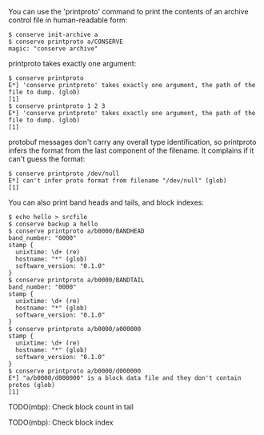 You can use the 'printproto' command to print the contents of an archive
control file in human-readable form:

    $ conserve init-archive a
    $ conserve printproto a/CONSERVE
    magic: "conserve archive"

printproto takes exactly one argument:

    $ conserve printproto 
    E*] 'conserve printproto' takes exactly one argument, the path of the file to dump. (glob)
    [1]
    $ conserve printproto 1 2 3
    E*] 'conserve printproto' takes exactly one argument, the path of the file to dump. (glob)
    [1]

protobuf messages don't carry any overall type identification, so printproto
infers the format from the last component of the filename.  It complains if it
can't guess the format:

    $ conserve printproto /dev/null
    E*] can't infer proto format from filename "/dev/null" (glob)
    [1]

You can also print band heads and tails, and block indexes:

    $ echo hello > srcfile
    $ conserve backup a hello
    $ conserve printproto a/b0000/BANDHEAD
    band_number: "0000"
    stamp {
      unixtime: \d+ (re)
      hostname: "*" (glob)
      software_version: "0.1.0"
    }
    $ conserve printproto a/b0000/BANDTAIL
    band_number: "0000"
    stamp {
      unixtime: \d+ (re)
      hostname: "*" (glob)
      software_version: "0.1.0"
    }
    $ conserve printproto a/b0000/a000000
    stamp {
      unixtime: \d+ (re)
      hostname: "*" (glob)
      software_version: "0.1.0"
    }
    $ conserve printproto a/b0000/d000000
    E*] "a/b0000/d000000" is a block data file and they don't contain protos (glob)
    [1]

TODO(mbp): Check block count in tail

TODO(mbp): Check block index

